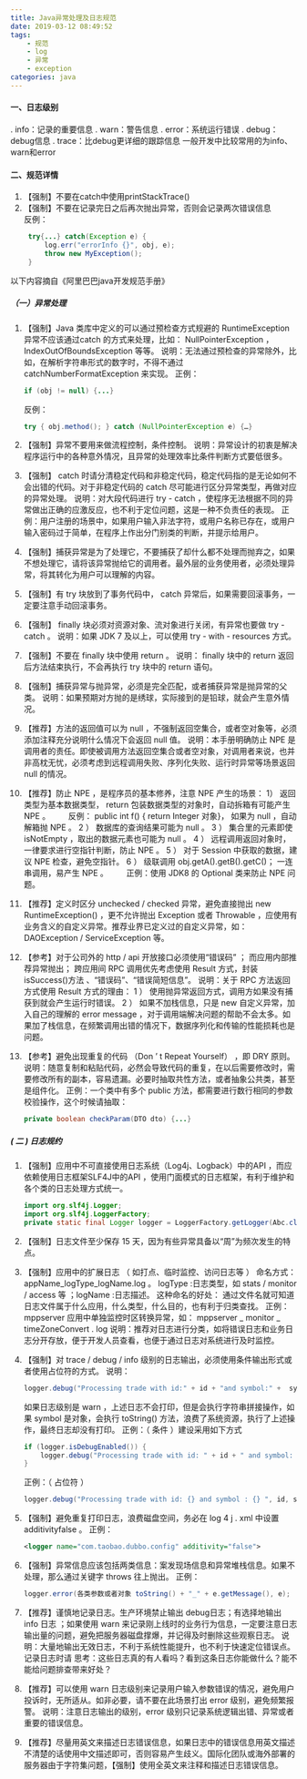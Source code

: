 ```yaml
---
title: Java异常处理及日志规范
date: 2019-03-12 08:49:52
tags:
    - 规范
    - log
    - 异常
    - exception
categories: java 
---
```

#### 一、日志级别
. info：记录的重要信息 
. warn：警告信息
. error：系统运行错误
. debug：debug信息
. trace：比debug更详细的跟踪信息
一般开发中比较常用的为info、warn和error
<!--more-->
#### 二、规范详情
1. 【强制】不要在catch中使用printStackTrace()
2. 【强制】不要在记录完日之后再次抛出异常，否则会记录两次错误信息  
   反例：
   ```java
    try{...} catch(Exception e) {
        log.err("errorInfo {}", obj, e);
        throw new MyException();
    }
   ```
以下内容摘自《阿里巴巴java开发规范手册》
##### （一）异常处理
1. 【强制】Java 类库中定义的可以通过预检查方式规避的 RuntimeException 异常不应该通过catch 的方式来处理，比如： NullPointerException ， IndexOutOfBoundsException 等等。
    说明：无法通过预检查的异常除外，比如，在解析字符串形式的数字时，不得不通过 catchNumberFormatException 来实现。
    正例：
    ```java
    if (obj != null) {...}
    ```
    反例：
    ```java
    try { obj.method(); } catch (NullPointerException e) {…}
    ```
    
1. 【强制】异常不要用来做流程控制，条件控制。
    说明：异常设计的初衷是解决程序运行中的各种意外情况，且异常的处理效率比条件判断方式要低很多。
2. 【强制】 catch 时请分清稳定代码和非稳定代码，稳定代码指的是无论如何不会出错的代码。对于非稳定代码的 catch 尽可能进行区分异常类型，再做对应的异常处理。
    说明：对大段代码进行 try - catch ，使程序无法根据不同的异常做出正确的应激反应，也不利于定位问题，这是一种不负责任的表现。
    正例：用户注册的场景中，如果用户输入非法字符，或用户名称已存在，或用户输入密码过于简单，在程序上作出分门别类的判断，并提示给用户。
3. 【强制】捕获异常是为了处理它，不要捕获了却什么都不处理而抛弃之，如果不想处理它，请将该异常抛给它的调用者。最外层的业务使用者，必须处理异常，将其转化为用户可以理解的内容。
4. 【强制】有 try 块放到了事务代码中， catch 异常后，如果需要回滚事务，一定要注意手动回滚事务。
5. 【强制】 finally 块必须对资源对象、流对象进行关闭，有异常也要做 try - catch 。
    说明：如果 JDK 7 及以上，可以使用 try - with - resources 方式。
6. 【强制】不要在 finally 块中使用 return 。
    说明： finally 块中的 return 返回后方法结束执行，不会再执行 try 块中的 return 语句。
7. 【强制】捕获异常与抛异常，必须是完全匹配，或者捕获异常是抛异常的父类。
    说明：如果预期对方抛的是绣球，实际接到的是铅球，就会产生意外情况。
8. 【推荐】方法的返回值可以为 null ，不强制返回空集合，或者空对象等，必须添加注释充分说明什么情况下会返回 null 值。
    说明：本手册明确防止 NPE 是调用者的责任。即使被调用方法返回空集合或者空对象，对调用者来说，也并非高枕无忧，必须考虑到远程调用失败、序列化失败、运行时异常等场景返回null 的情况。
9.  【推荐】防止 NPE ，是程序员的基本修养，注意 NPE 产生的场景：
1） 返回类型为基本数据类型， return 包装数据类型的对象时，自动拆箱有可能产生 NPE 。
　　反例： public int f()  {  return Integer 对象}， 如果为 null ，自动解箱抛 NPE 。
2 ） 数据库的查询结果可能为 null 。
3 ） 集合里的元素即使 isNotEmpty ，取出的数据元素也可能为 null 。
4 ） 远程调用返回对象时，一律要求进行空指针判断，防止 NPE 。
5 ） 对于 Session 中获取的数据，建议 NPE 检查，避免空指针。
6 ） 级联调用 obj.getA().getB().getC()； 一连串调用，易产生 NPE 。
　　正例：使用 JDK8 的 Optional 类来防止 NPE 问题。
10. 【推荐】定义时区分 unchecked /  checked 异常，避免直接抛出 new RuntimeException() ，更不允许抛出 Exception 或者 Throwable ，应使用有业务含义的自定义异常。推荐业界已定义过的自定义异常，如： DAOException /  ServiceException 等。
11. 【参考】对于公司外的 http / api 开放接口必须使用“错误码” ； 而应用内部推荐异常抛出；
跨应用间 RPC 调用优先考虑使用 Result 方式，封装 isSuccess()方法 、“错误码”、“错误简短信息”。
说明：关于 RPC 方法返回方式使用 Result 方式的理由：
1 ） 使用抛异常返回方式，调用方如果没有捕获到就会产生运行时错误。
2 ） 如果不加栈信息，只是 new 自定义异常，加入自己的理解的 error message ，对于调用端解决问题的帮助不会太多。如果加了栈信息，在频繁调用出错的情况下，数据序列化和传输的性能损耗也是问题。
13. 【参考】避免出现重复的代码 （Don ’ t Repeat Yourself） ，即 DRY 原则。
    说明：随意复制和粘贴代码，必然会导致代码的重复，在以后需要修改时，需要修改所有的副本，容易遗漏。必要时抽取共性方法，或者抽象公共类，甚至是组件化。
    正例：一个类中有多个 public 方法，都需要进行数行相同的参数校验操作，这个时候请抽取：
    ```java
    private boolean checkParam(DTO dto) {...}
    ```
##### ( 二 ) 日志规约
1. 【强制】应用中不可直接使用日志系统（Log4j、Logback）中的API ，而应依赖使用日志框架SLF4J中的API ，使用门面模式的日志框架，有利于维护和各个类的日志处理方式统一。
    ```java
    import org.slf4j.Logger;
    import org.slf4j.LoggerFactory;
    private static final Logger logger = LoggerFactory.getLogger(Abc.class);
    ```
2. 【强制】日志文件至少保存 15 天，因为有些异常具备以“周”为频次发生的特点。
3. 【强制】应用中的扩展日志 （ 如打点、临时监控、访问日志等 ）
    命名方式：
    appName_logType_logName.log 。
    logType :日志类型，如 stats / monitor / access 等 ；logName :日志描述。
    这种命名的好处：
    通过文件名就可知道日志文件属于什么应用，什么类型，什么目的，也有利于归类查找。
    正例： mppserver 应用中单独监控时区转换异常，如：
    mppserver _ monitor _ timeZoneConvert . log
    说明：推荐对日志进行分类，如将错误日志和业务日志分开存放，便于开发人员查看，也便于通过日志对系统进行及时监控。
4. 【强制】对 trace / debug / info 级别的日志输出，必须使用条件输出形式或者使用占位符的方式。
    说明： 
    ```java
    logger.debug("Processing trade with id:" + id + "and symbol:" +  symbol);
    ```
    如果日志级别是 warn ，上述日志不会打印，但是会执行字符串拼接操作，如果 symbol 是对象，会执行 toString() 方法，浪费了系统资源，执行了上述操作，最终日志却没有打印。
    正例：（ 条件 ）建设采用如下方式
    ```java
    if (logger.isDebugEnabled()) {
        logger.debug("Processing trade with id: " + id + " and symbol: " + symbol);
    }
    ```
    正例：（ 占位符 ）
    ```java
    logger.debug("Processing trade with id: {} and symbol : {} ", id, symbol);
    ```
5. 【强制】避免重复打印日志，浪费磁盘空间，务必在 log 4 j . xml 中设置 additivityfalse 。
    正例： 
    ```xml
    <logger name="com.taobao.dubbo.config" additivity="false"> 
    ```
6. 【强制】异常信息应该包括两类信息：案发现场信息和异常堆栈信息。如果不处理，那么通过关键字 throws 往上抛出。
    正例： 
    ```java
    logger.error(各类参数或者对象 toString() + "_" + e.getMessage(), e);
    ```
    
7. 【推荐】谨慎地记录日志。生产环境禁止输出 debug日志；有选择地输出 info 日志 ；如果使用 warn 来记录刚上线时的业务行为信息，一定要注意日志输出量的问题，避免把服务器磁盘撑爆，并记得及时删除这些观察日志。
    说明：大量地输出无效日志，不利于系统性能提升，也不利于快速定位错误点。记录日志时请
    思考：这些日志真的有人看吗？看到这条日志你能做什么？能不能给问题排查带来好处？
8. 【推荐】可以使用 warn 日志级别来记录用户输入参数错误的情况，避免用户投诉时，无所适从。如非必要，请不要在此场景打出 error 级别，避免频繁报警。
    说明：注意日志输出的级别，error 级别只记录系统逻辑出错、异常或者重要的错误信息。
9. 【推荐】尽量用英文来描述日志错误信息，如果日志中的错误信息用英文描述不清楚的话使用中文描述即可，否则容易产生歧义。国际化团队或海外部署的服务器由于字符集问题，【强制】使用全英文来注释和描述日志错误信息。